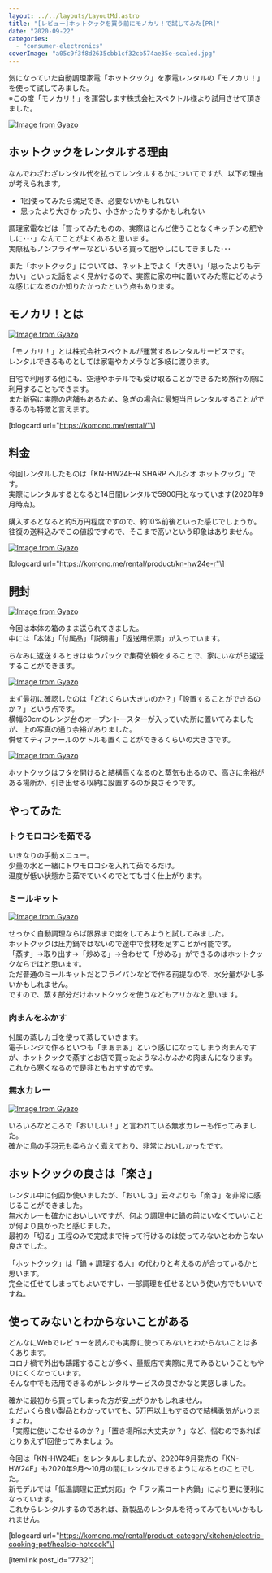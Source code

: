 ```yaml
---
layout: ../../layouts/LayoutMd.astro
title: "[レビュー]ホットクックを買う前にモノカリ！で試してみた[PR]"
date: "2020-09-22"
categories: 
  - "consumer-electronics"
coverImage: "a05c9f3f8d2635cbb1cf32cb574ae35e-scaled.jpg"
---
```


気になっていた自動調理家電「ホットクック」を家電レンタルの「モノカリ！」を使って試してみました。  
※この度「モノカリ！」を運営します株式会社スペクトル様より試用させて頂きました。

[![Image from Gyazo](/wp/images/92d24db71c02514d2c59243fa6fb77ca.jpg)](https://gyazo.com/92d24db71c02514d2c59243fa6fb77ca)

## ホットクックをレンタルする理由

なんでわざわざレンタル代を払ってレンタルするかについてですが、以下の理由が考えられます。

- 1回使ってみたら満足でき、必要ないかもしれない
- 思ったより大きかったり、小さかったりするかもしれない

調理家電などは「買ってみたものの、実際ほとんど使うことなくキッチンの肥やしに･･･」なんてことがよくあると思います。  
実際私もノンフライヤーなどいろいろ買って肥やしにしてきました･･･

また「ホットクック」については、ネット上でよく「大きい」「思ったよりもデカい」といった話をよく見かけるので、実際に家の中に置いてみた際にどのような感じになるのか知りたかったという点もあります。

## モノカリ！とは

[![Image from Gyazo](/wp/images/e9434485ed8cef45083cde1da144dffa.png)](https://gyazo.com/e9434485ed8cef45083cde1da144dffa)

「モノカリ！」とは株式会社スペクトルが運営するレンタルサービスです。  
レンタルできるものとしては家電やカメラなど多岐に渡ります。

自宅で利用する他にも、空港やホテルでも受け取ることができるため旅行の際に利用することもできます。  
また新宿に実際の店舗もあるため、急ぎの場合に最短当日レンタルすることができるのも特徴と言えます。

\[blogcard url="https://komono.me/rental/"\]

## 料金

今回レンタルしたものは「KN-HW24E-R SHARP ヘルシオ ホットクック」です。  
実際にレンタルするとなると14日間レンタルで5900円となっています(2020年9月時点)。

購入するとなると約5万円程度ですので、約10%前後といった感じでしょうか。  
往復の送料込みでこの値段ですので、そこまで高いという印象はありません。

[![Image from Gyazo](/wp/images/e3685c5aaa2730421fa8950e4717528e.png)](https://gyazo.com/e3685c5aaa2730421fa8950e4717528e)

\[blogcard url="https://komono.me/rental/product/kn-hw24e-r"\]

## 開封

[![Image from Gyazo](/wp/images/f87d04426145ac643c4b6b687822ac9a.jpg)](https://gyazo.com/f87d04426145ac643c4b6b687822ac9a)

今回は本体の箱のまま送られてきました。  
中には「本体」「付属品」「説明書」「返送用伝票」が入っています。

ちなみに返送するときはゆうパックで集荷依頼をすることで、家にいながら返送することができます。

[![Image from Gyazo](/wp/images/a05c9f3f8d2635cbb1cf32cb574ae35e.jpg)](https://gyazo.com/a05c9f3f8d2635cbb1cf32cb574ae35e)

まず最初に確認したのは「どれくらい大きいのか？」「設置することができるのか？」という点です。  
横幅60cmのレンジ台のオーブントースターが入っていた所に置いてみましたが、上の写真の通り余裕がありました。  
併せてティファールのケトルも置くことができるくらいの大きさです。

[![Image from Gyazo](/wp/images/2a003ed4c83371bd257ebdd88622f655.jpg)](https://gyazo.com/2a003ed4c83371bd257ebdd88622f655)

ホットクックはフタを開けると結構高くなるのと蒸気も出るので、高さに余裕がある場所か、引き出せる収納に設置するのが良さそうです。

## やってみた

### トウモロコシを茹でる

いきなりの手動メニュー。  
少量の水と一緒にトウモロコシを入れて茹でるだけ。  
温度が低い状態から茹でていくのでとても甘く仕上がります。

### ミールキット

[![Image from Gyazo](/wp/images/cfc963ef5fb754b8a138ccb990af3909.jpg)](https://gyazo.com/cfc963ef5fb754b8a138ccb990af3909)

せっかく自動調理ならば限界まで楽をしてみようと試してみました。  
ホットクックは圧力鍋ではないので途中で食材を足すことが可能です。  
「蒸す」→取り出す→「炒める」→合わせて「炒める」ができるのはホットクックならではと思います。  
ただ普通のミールキットだとフライパンなどで作る前提なので、水分量が少し多いかもしれません。  
ですので、蒸す部分だけホットクックを使うなどもアリかなと思います。

### 肉まんをふかす

付属の蒸しカゴを使って蒸していきます。  
電子レンジで作るといつも「まぁまぁ」という感じになってしまう肉まんですが、ホットクックで蒸すとお店で買ったようなふかふかの肉まんになります。  
これから寒くなるので是非ともおすすめです。

### 無水カレー

[![Image from Gyazo](/wp/images/3286626e802b8a5593843ad445c5d3bb.jpg)](https://gyazo.com/3286626e802b8a5593843ad445c5d3bb)

いろいろなところで「おいしい！」と言われている無水カレーも作ってみました。  
確かに鳥の手羽元も柔らかく煮えており、非常においしかったです。

## ホットクックの良さは「楽さ」

レンタル中に何回か使いましたが、「おいしさ」云々よりも「楽さ」を非常に感じることができました。  
無水カレーも確かにおいしいですが、何より調理中に鍋の前にいなくていいことが何より良かったと感じました。  
最初の「切る」工程のみで完成まで持って行けるのは使ってみないとわからない良さでした。

「ホットクック」は「鍋 + 調理する人」の代わりと考えるのが合っているかと思います。  
完全に任せてしまってもよいですし、一部調理を任せるという使い方でもいいですね。

## 使ってみないとわからないことがある

どんなにWebでレビューを読んでも実際に使ってみないとわからないことは多くあります。  
コロナ禍で外出も躊躇することが多く、量販店で実際に見てみるということもやりにくくなっています。  
そんな中でも活用できるのがレンタルサービスの良さかなと実感しました。

確かに最初から買ってしまった方が安上がりかもしれません。  
ただいくら良い製品とわかっていても、5万円以上もするので結構勇気がいりますよね。  
「実際に使いこなせるのか？」「置き場所は大丈夫か？」など、悩むのであればとりあえず1回使ってみましょう。

今回は「KN-HW24E」をレンタルしましたが、2020年9月発売の「KN-HW24F」も2020年9月～10月の間にレンタルできるようになるとのことでした。  
新モデルでは「低温調理に正式対応」や「フッ素コート内鍋」により更に便利になっています。  
これからレンタルするのであれば、新製品のレンタルを待ってみてもいいかもしれません。

\[blogcard url="https://komono.me/rental/product-category/kitchen/electric-cooking-pot/healsio-hotcock"\]

\[itemlink post\_id="7732"\]
